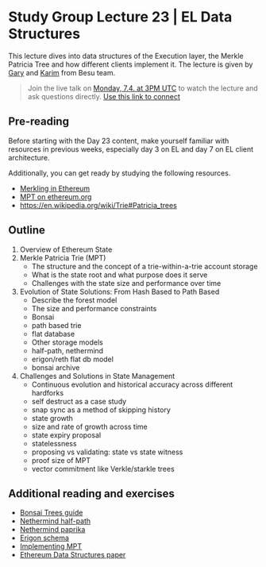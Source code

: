 # Study Group Lecture 23 | EL Data Structures

This lecture dives into data structures of the Execution layer, the Merkle Patricia Tree and how different clients implement it. The lecture is given by [Gary](https://github.com/garyschulte) and [Karim](https://github.com/matkt) from Besu team.

> Join the live talk on [Monday, 7.4. at 3PM UTC](https://www.timeanddate.com/worldclock/converter.html?iso=20250407T150000&p1=1440&p2=37&p3=136&p4=237&p5=923&p6=204&p7=671&p8=16&p9=41&p10=107&p11=28) to watch the lecture and ask questions directly. [Use this link to connect](https://meet.ethereum.org/eps-office-hours) 

## Pre-reading

Before starting with the Day 23 content, make yourself familiar with resources in previous weeks, especially day 3 on EL and day 7 on EL client architecture. 

Additionally, you can get ready by studying the following resources.

- [Merkling in Ethereum](https://blog.ethereum.org/2015/11/15/merkling-in-ethereum)
- [MPT on ethereum.org ](https://ethereum.org/en/developers/docs/data-structures-and-encoding/patricia-merkle-trie/)
- https://en.wikipedia.org/wiki/Trie#Patricia_trees

## Outline

1. Overview of Ethereum State
2. Merkle Patricia Trie (MPT)
   - The structure and the concept of a trie-within-a-trie account storage
   - What is the state root and what purpose does it serve
   - Challenges with the state size and performance over time
3. Evolution of State Solutions: From Hash Based to Path Based
   - Describe the forest model
   - The size and performance constraints
   - Bonsai
   - path based trie
   - flat database
   - Other storage models
   - half-path, nethermind
   - erigon/reth flat db model
   - bonsai archive
4. Challenges and Solutions in State Management
   - Continuous evolution and historical accuracy across different hardforks
   - self destruct as a case study
   - snap sync as a method of skipping history
   - state growth
   - size and rate of growth across time
   - state expiry proposal
   - statelessness
   - proposing vs validating: state vs state witness
   - proof size of MPT
   - vector commitment like Verkle/starkle trees

## Additional reading and exercises
- [Bonsai Trees guide](https://consensys.io/blog/bonsai-tries-guide)
- [Nethermind half-path](https://github.com/NethermindEth/nethermind/pull/6331)
- [Nethermind paprika](https://github.com/NethermindEth/Paprika/blob/main/docs/design.md)
- [Erigon schema]( https://github.com/erigontech/erigon/blob/main/erigon-lib/kv/tables.go)
- [Implementing MPT](https://medium.com/coinmonks/implementing-merkle-tree-and-patricia-trie-b8badd6d9591)
- [Ethereum Data Structures paper](https://www.researchgate.net/publication/353863430_Ethereum_Data_Structures)
